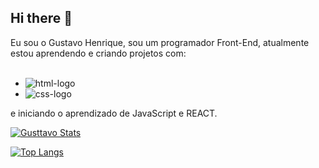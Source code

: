 ## Hi there 👋

Eu sou o Gustavo Henrique, sou um programador Front-End, atualmente estou aprendendo e criando projetos com:
<br>
<br>
  - <img src="https://img.shields.io/badge/HTML5-E34F26?style=for-the-badge&logo=html5&logoColor=white" Alt="html-logo">
  - <img src="https://img.shields.io/badge/CSS3-1572B6?style=for-the-badge&logo=css3&logoColor=white" Alt="css-logo">

 e iniciando o aprendizado de JavaScript e REACT.

[![Gusttavo Stats](https://github-readme-stats.vercel.app/api?username=gusttavohenriquel)](https://github.com/anuraghazra/github-readme-stats)

[![Top Langs](https://github-readme-stats.vercel.app/api/top-langs/?username=gusttavohenriquel)](https://github.com/anuraghazra/github-readme-stats)
